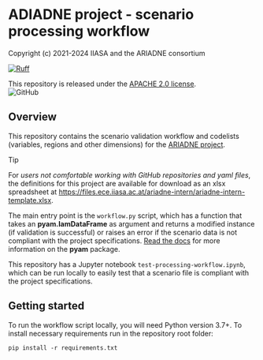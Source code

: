# ADIADNE project - scenario processing workflow

Copyright (c) 2021-2024 IIASA and the ARIADNE consortium

[![Ruff](https://img.shields.io/endpoint?url=https://raw.githubusercontent.com/astral-sh/ruff/main/assets/badge/v2.json)](https://github.com/astral-sh/ruff)

This repository is released under the [APACHE 2.0 license](LICENSE).  
![GitHub](https://img.shields.io/github/license/iiasa/ariadne-intern-workflow)

## Overview

This repository contains the scenario validation workflow and codelists (variables,
regions and other dimensions) for the [ARIADNE project](https://www.pik-potsdam.de/de/institut/abteilungen/transformationspfade/projekte/ariadne).

> [!TIP]
> For *users not comfortable working with GitHub repositories and yaml files*,
> the definitions for this project are available for download as an xlsx spreadsheet
> at https://files.ece.iiasa.ac.at/ariadne-intern/ariadne-intern-template.xlsx.


The main entry point is the `workflow.py` script, which has a function
that takes an **pyam.IamDataFrame** as argument and returns a modified instance (if validation is successful)
or raises an error if the scenario data is not compliant with the project specifications.
[Read the docs](https://pyam-iamc.readthedocs.io/) for more information on the **pyam** package.

This repository has a Jupyter notebook `test-processing-workflow.ipynb`, which can be run locally
to easily test that a scenario file is compliant with the project specifications.

## Getting started

To run the workflow script locally, you will need Python version 3.7+.
To install necessary requirements run in the repository root folder:

```
pip install -r requirements.txt
```

